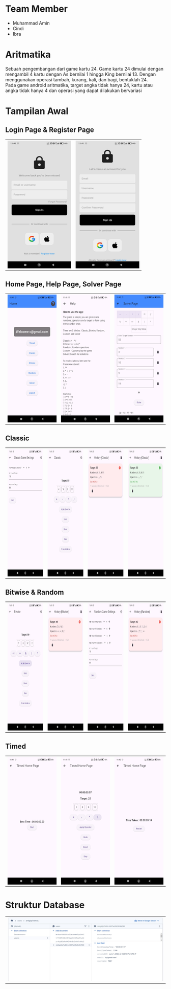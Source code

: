 # Team Member
- Muhammad Amin
- Cindi
- Ibra

# Aritmatika
Sebuah pengembangan dari game kartu 24. Game kartu 24 dimulai dengan mengambil 4 kartu dengan As 
bernilai 1 hingga King bernilai 13. Dengan menggunakan operasi tambah, kurang, kali, dan bagi, bentuklah 24.<br>
Pada game android aritmatika, target angka tidak hanya 24, kartu atau angka tidak hanya 4 dan operasi yang dapat
dilakukan bervariasi


# Tampilan Awal

## Login Page & Register Page

<div style="text-align: center;">
  <table style="margin: 0 auto;">
    <tr>
      <td style="text-align: center;">
        <img src="./assets/readme_images/tampilan_awal_login.jpeg" width="200" height="400">
      </td>
      <td style="text-align: center;">
        <img src="./assets/readme_images/tampilan_awal_register.jpeg" width="200" height="400">
      </td>
    </tr>
  </table>
</div>

## Home Page, Help Page, Solver Page

<div style="text-align: center;">
  <table style="margin: 0 auto;">
    <tr>
      <td style="text-align: center;">
        <img src="./assets/readme_images/tampilan_awal_home.jpeg" width="200" height="400">
      </td>
      <td style="text-align: center;">
        <img src="./assets/readme_images/tampilan_awal_help.jpeg" width="200" height="400">
      </td>
      <td style="text-align: center;">
        <img src="./assets/readme_images/tampilan_awal_solver.jpeg" width="200" height="400">
      </td>
    </tr>
  </table>
</div>

## Classic

<div style="text-align: center;">
  <table style="margin: 0 auto;">
    <tr>
      <td style="text-align: center;">
        <img src="./assets/readme_images/tampilan_awal_classic_setting.jpeg" width="200" height="400">
      </td>
      <td style="text-align: center;">
        <img src="./assets/readme_images/tampilan_awal_classic_play.jpeg" width="200" height="400">
      </td>
      <td style="text-align: center;">
        <img src="./assets/readme_images/tampilan_awal_classic_history.jpeg" width="200" height="400">
      </td>
      <td style="text-align: center;">
        <img src="./assets/readme_images/tampilan_awal_classic_history_solved.jpeg" width="200" height="400">
      </td>
    </tr>
  </table>
</div>

## Bitwise & Random

<div style="text-align: center;">
  <table style="margin: 0 auto;">
    <tr>
      <td style="text-align: center;">
        <img src="./assets/readme_images/tampilan_awal_bitwise_play.jpeg" width="200" height="400">
      </td>
      <td style="text-align: center;">
        <img src="./assets/readme_images/tampilan_awal_bitwise_history.jpeg" width="200" height="400">
      </td>
      <td style="text-align: center;">
        <img src="./assets/readme_images/tampilan_awal_random_setting.jpeg" width="200" height="400">
      </td>
      <td style="text-align: center;">
        <img src="./assets/readme_images/tampilan_awal_random_history.jpeg" width="200" height="400">
      </td>
    </tr>
  </table>
</div>

## Timed

<div style="text-align: center;">
  <table style="margin: 0 auto;">
    <tr>
      <td style="text-align: center;">
        <img src="./assets/readme_images/tampilan_awal_timed_start.jpeg" width="200" height="400">
      </td>
      <td style="text-align: center;">
        <img src="./assets/readme_images/tampilan_awal_timed_play.jpeg" width="200" height="400">
      </td>
      <td style="text-align: center;">
        <img src="./assets/readme_images/tampilan_awal_timed_end.jpeg" width="200" height="400">
      </td>
    </tr>
  </table>
</div>

# Struktur Database

<div style="text-align: center;">
  <table style="margin: 0 auto;">
    <tr>
      <td style="text-align: center;">
        <img src="./assets/readme_images/aritmatika_firebase_1.jpg" width="500" height="200">
      </td>
    </tr>
  </table>
</div>

